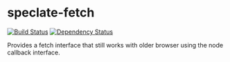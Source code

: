 # speclate-fetch

[![Build Status](https://travis-ci.org/simonmcmanus/speclate-fetch.svg?branch=master)](https://travis-ci.org/simonmcmanus/speclate-fetch)
[![Dependency Status](https://dependencyci.com/github/simonmcmanus/speclate-fetch/badge)](https://dependencyci.com/github/simonmcmanus/speclate-fetch)


Provides a fetch interface that still works with older browser using the node callback interface.
